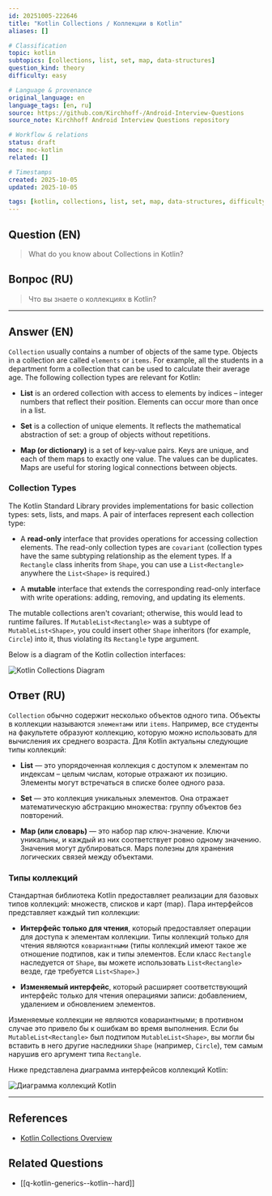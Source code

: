 ```yaml
---
id: 20251005-222646
title: "Kotlin Collections / Коллекции в Kotlin"
aliases: []

# Classification
topic: kotlin
subtopics: [collections, list, set, map, data-structures]
question_kind: theory
difficulty: easy

# Language & provenance
original_language: en
language_tags: [en, ru]
source: https://github.com/Kirchhoff-/Android-Interview-Questions
source_note: Kirchhoff Android Interview Questions repository

# Workflow & relations
status: draft
moc: moc-kotlin
related: []

# Timestamps
created: 2025-10-05
updated: 2025-10-05

tags: [kotlin, collections, list, set, map, data-structures, difficulty/easy]
---
```

## Question (EN)
> What do you know about Collections in Kotlin?
## Вопрос (RU)
> Что вы знаете о коллекциях в Kotlin?

---

## Answer (EN)

`Collection` usually contains a number of objects of the same type. Objects in a collection are called `elements` or `items`. For example, all the students in a department form a collection that can be used to calculate their average age. The following collection types are relevant for Kotlin:

- **List** is an ordered collection with access to elements by indices – integer numbers that reflect their position. Elements can occur more than once in a list.

- **Set** is a collection of unique elements. It reflects the mathematical abstraction of set: a group of objects without repetitions.

- **Map (or dictionary)** is a set of key-value pairs. Keys are unique, and each of them maps to exactly one value. The values can be duplicates. Maps are useful for storing logical connections between objects.

### Collection Types

The Kotlin Standard Library provides implementations for basic collection types: sets, lists, and maps. A pair of interfaces represent each collection type:

- A **read-only** interface that provides operations for accessing collection elements. The read-only collection types are `covariant` (collection types have the same subtyping relationship as the element types. If a `Rectangle` class inherits from `Shape`, you can use a `List<Rectangle>` anywhere the `List<Shape>` is required.)

- A **mutable** interface that extends the corresponding read-only interface with write operations: adding, removing, and updating its elements.

The mutable collections aren't covariant; otherwise, this would lead to runtime failures. If `MutableList<Rectangle>` was a subtype of `MutableList<Shape>`, you could insert other `Shape` inheritors (for example, `Circle`) into it, thus violating its `Rectangle` type argument.

Below is a diagram of the Kotlin collection interfaces:

![Kotlin Collections Diagram](https://raw.githubusercontent.com/swayangjit/Android-Interview-Questions/master/Kotlin/res/collections-diagram.png)

## Ответ (RU)

`Collection` обычно содержит несколько объектов одного типа. Объекты в коллекции называются `элементами` или `items`. Например, все студенты на факультете образуют коллекцию, которую можно использовать для вычисления их среднего возраста. Для Kotlin актуальны следующие типы коллекций:

- **List** — это упорядоченная коллекция с доступом к элементам по индексам – целым числам, которые отражают их позицию. Элементы могут встречаться в списке более одного раза.

- **Set** — это коллекция уникальных элементов. Она отражает математическую абстракцию множества: группу объектов без повторений.

- **Map (или словарь)** — это набор пар ключ-значение. Ключи уникальны, и каждый из них соответствует ровно одному значению. Значения могут дублироваться. Maps полезны для хранения логических связей между объектами.

### Типы коллекций

Стандартная библиотека Kotlin предоставляет реализации для базовых типов коллекций: множеств, списков и карт (map). Пара интерфейсов представляет каждый тип коллекции:

- **Интерфейс только для чтения**, который предоставляет операции для доступа к элементам коллекции. Типы коллекций только для чтения являются `ковариантными` (типы коллекций имеют такое же отношение подтипов, как и типы элементов. Если класс `Rectangle` наследуется от `Shape`, вы можете использовать `List<Rectangle>` везде, где требуется `List<Shape>`.)

- **Изменяемый интерфейс**, который расширяет соответствующий интерфейс только для чтения операциями записи: добавлением, удалением и обновлением элементов.

Изменяемые коллекции не являются ковариантными; в противном случае это привело бы к ошибкам во время выполнения. Если бы `MutableList<Rectangle>` был подтипом `MutableList<Shape>`, вы могли бы вставить в него другие наследники `Shape` (например, `Circle`), тем самым нарушив его аргумент типа `Rectangle`.

Ниже представлена диаграмма интерфейсов коллекций Kotlin:

![Диаграмма коллекций Kotlin](https://raw.githubusercontent.com/swayangjit/Android-Interview-Questions/master/Kotlin/res/collections-diagram.png)

---

## References
- [Kotlin Collections Overview](https://kotlinlang.org/docs/reference/collections-overview.html)

## Related Questions
- [[q-kotlin-generics--kotlin--hard]]
